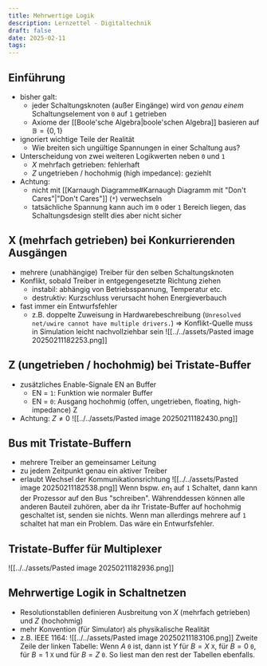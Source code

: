 ```yaml
---
title: Mehrwertige Logik
description: Lernzettel - Digitaltechnik
draft: false
date: 2025-02-11
tags:
---
```

## Einführung
- bisher galt:
	- jeder Schaltungsknoten (außer Eingänge) wird von *genau einem* Schaltungselement von `0` auf `1` getrieben
	- Axiome der [[Boole'sche Algebra|boole'schen Algebra]] basieren auf $\mathbb{B}=\{0,1\}$
- ignoriert wichtige Teile der Realität
	-  Wie breiten sich ungültige Spannungen in einer Schaltung aus?
- Unterscheidung von zwei weiteren Logikwerten neben `0` und `1`
	- $X$ mehrfach getrieben: fehlerhaft
	- $Z$ ungetrieben / hochohmig (high impedance): geziehlt
- Achtung:
	- nicht mit [[Karnaugh Diagramme#Karnaugh Diagramm mit "Don't Cares"|"Don't Cares"]] (`*`) verwechseln
	- tatsächliche Spannung kann auch im `0` oder `1` Bereich liegen, das Schaltungsdesign stellt dies aber nicht sicher
## X (mehrfach getrieben) bei Konkurrierenden Ausgängen
- mehrere (unabhängige) Treiber für den selben Schaltungsknoten
- Konflikt, sobald Treiber in entgegengesetzte Richtung ziehen
	- instabil: abhängig von Betriebsspannung, Temperatur etc.
	- destruktiv: Kurzschluss verursacht hohen Energieverbauch
- fast immer ein Entwurfsfehler
	- z.B. doppelte Zuweisung in Hardwarebeschreibung (`Unresolved net/uwire cannot have multiple drivers.`)
	$\Rightarrow$ Konflikt-Quelle muss in Simulation leicht nachvollziehbar sein
![[../../assets/Pasted image 20250211182253.png]]
## Z (ungetrieben / hochohmig) bei Tristate-Buffer
- zusätzliches Enable-Signale EN an Buffer
	- EN = `1`: Funktion wie normaler Buffer
	- EN = `0`: Ausgang hochohmig (offen, ungetrieben, floating, high-impedance) Z
- Achtung: $Z\not=0$
![[../../assets/Pasted image 20250211182430.png]]
## Bus mit Tristate-Buffern
- mehrere Treiber an gemeinsamer Leitung
- zu jedem Zeitpunkt genau ein aktiver Treiber
- erlaubt Wechsel der Kommunikationsrichtung
![[../../assets/Pasted image 20250211182538.png]]
Wenn bspw. $en_1$ auf `1` Schaltet, dann kann der Prozessor auf den Bus "schreiben". Währenddessen können alle anderen Bauteil zuhören, aber da ihr Tristate-Buffer auf hochohmig geschaltet ist, senden sie nichts. Wenn man allerdings mehrere auf `1` schaltet hat man ein Problem. Das wäre ein Entwurfsfehler.
## Tristate-Buffer für Multiplexer
![[../../assets/Pasted image 20250211182936.png]]
## Mehrwertige Logik in Schaltnetzen
- Resolutionstabllen definieren Ausbreitung von $X$ (mehrfach getrieben) und $Z$ (hochohmig)
- mehr Konvention (für Simulator) als physikalische Realität
- z.B. IEEE 1164:
![[../../assets/Pasted image 20250211183106.png]]
Zweite Zeile der linken Tabelle: Wenn $A$ `0` ist, dann ist $Y$ für $B=X$ `X`, für $B=0$ `0`, für $B=1$ `X` und für $B=Z$ `0`. So liest man den rest der Tabellen ebenfalls.
